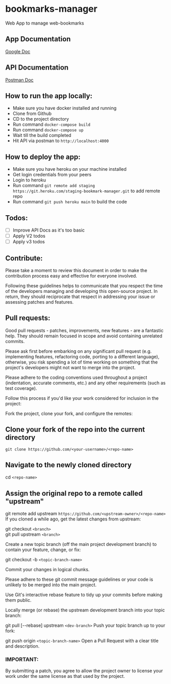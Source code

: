 # bookmarks-manager
Web App to manage web-bookmarks

## App Documentation

[Google Doc](https://docs.google.com/document/d/1AyST23QVfu4GxHuhXVdViOot31ksvV0K5UUkKUXn8Ro/edit?usp=sharing)

## API Documentation

[Postman Doc](https://documenter.getpostman.com/view/3401137/UVRAHSPg)

## How to run the app locally:

- Make sure you have docker installed and running
- Clone from Github
- CD to the project directory
- Run command `docker-compose build`
- Run command `docker-compose up`
- Wait till the build completed
- Hit API via postman to `http://localhost:4000`

## How to deploy the app:
- Make sure you have heroku on your machine installed
- Get login credentials from your peers
- Login to heroku
- Run command `git remote add staging https://git.heroku.com/staging-bookmark-manager.git` to add remote repo
- Run command `git push heroku main` to build the code

## Todos:
- [ ] Improve API Docs as it's too basic
- [ ] Apply V2 todos
- [ ] Apply v3 todos

## Contribute:

Please take a moment to review this document in order to make the contribution process easy and effective for everyone involved.

Following these guidelines helps to communicate that you respect the time of the developers managing and developing this open-source project. In return, they should reciprocate that respect in addressing your issue or assessing patches and features.

## Pull requests:

Good pull requests - patches, improvements, new features - are a fantastic help.
They should remain focused in scope and avoid containing unrelated commits.

Please ask first before embarking on any significant pull request
(e.g. implementing features, refactoring code, porting to a different language), otherwise, you risk spending a lot of time working on something that the project's developers might not want to merge into the project.

Please adhere to the coding conventions used throughout a project (indentation, accurate comments, etc.) and any other requirements (such as test coverage).

Follow this process if you'd like your work considered for inclusion in the project:

Fork the project, clone your fork, and configure the remotes:

## Clone your fork of the repo into the current directory

`git clone https://github.com/<your-username>/<repo-name>`

## Navigate to the newly cloned directory

cd `<repo-name>`

## Assign the original repo to a remote called "upstream"

git remote add upstream `https://github.com/<upstream-owner>/<repo-name>`
If you cloned a while ago, get the latest changes from upstream:

git checkout `<branch>` <br>
git pull upstream `<branch>`

Create a new topic branch (off the main project development branch) to contain your feature, change,
or fix:

git checkout -b `<topic-branch-name>`

Commit your changes in logical chunks.

Please adhere to these git commit message guidelines or your code is unlikely to be merged into the main project.

Use Git's interactive rebase feature to tidy up your commits before making them public.

Locally merge (or rebase) the upstream development branch into your topic branch:

git pull [--rebase] upstream `<dev-branch>`
Push your topic branch up to your fork:

git push origin `<topic-branch-name>`
Open a Pull Request with a clear title and description.

### IMPORTANT:

By submitting a patch, you agree to allow the project owner to license your work under the same license as that used by the project.
